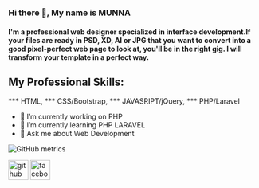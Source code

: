 ### Hi there 👋, My name is MUNNA

#### I'm a professional web designer specialized in interface development.If your files are ready in PSD, XD, AI or JPG that you want to convert into a good pixel-perfect web page to look at, you'll be in the right gig. I will transform your template in a perfect way.


My Professional Skills:
----------------------
*** HTML,
*** CSS/Bootstrap,
*** JAVASRIPT/jQuery,
*** PHP/Laravel

- 🔭 I’m currently working on PHP 
- 🌱 I’m currently learning PHP LARAVEL 
- 💬 Ask me about Web Development 

![GitHub metrics](https://metrics.lecoq.io/freelancermunna4) 


[<img src='https://cdn.jsdelivr.net/npm/simple-icons@3.0.1/icons/github.svg' alt='github' height='40'>](https://github.com/freelancermunna4) 
[<img src='https://cdn.jsdelivr.net/npm/simple-icons@3.0.1/icons/facebook.svg' alt='facebook' height='40'>](https://web.facebook.com/prgrammermunna)
